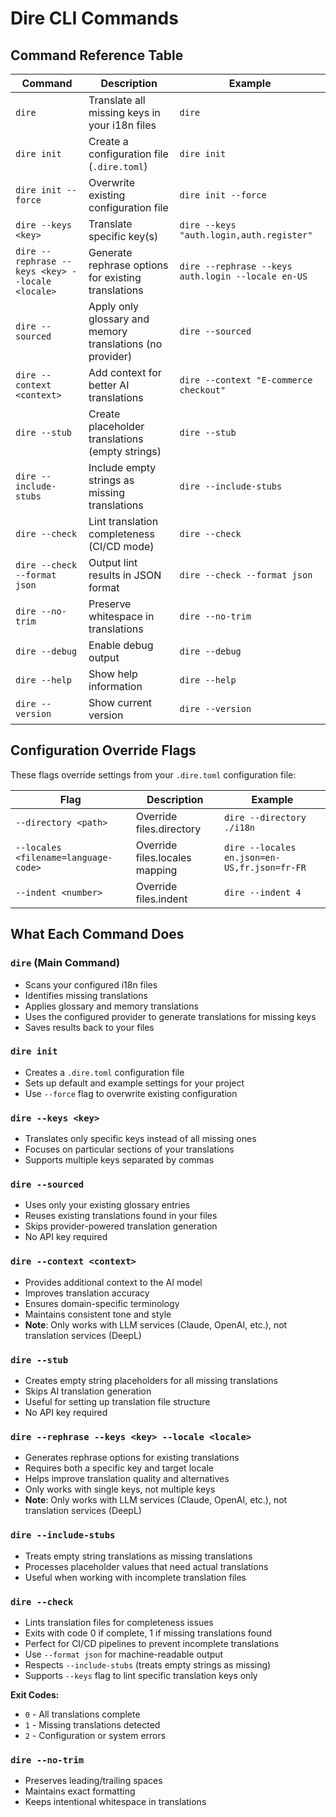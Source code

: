 # Dire CLI Commands

## Command Reference Table

| Command                                          | Description                                               | Example                                            |
| ------------------------------------------------ | --------------------------------------------------------- | -------------------------------------------------- |
| `dire`                                           | Translate all missing keys in your i18n files             | `dire`                                             |
| `dire init`                                      | Create a configuration file (`.dire.toml`)                | `dire init`                                        |
| `dire init --force`                              | Overwrite existing configuration file                     | `dire init --force`                                |
| `dire --keys <key>`                              | Translate specific key(s)                                 | `dire --keys "auth.login,auth.register"`           |
| `dire --rephrase --keys <key> --locale <locale>` | Generate rephrase options for existing translations       | `dire --rephrase --keys auth.login --locale en-US` |
| `dire --sourced`                                 | Apply only glossary and memory translations (no provider) | `dire --sourced`                                   |
| `dire --context <context>`                       | Add context for better AI translations                    | `dire --context "E-commerce checkout"`             |
| `dire --stub`                                    | Create placeholder translations (empty strings)           | `dire --stub`                                      |
| `dire --include-stubs`                           | Include empty strings as missing translations             | `dire --include-stubs`                             |
| `dire --check`                                   | Lint translation completeness (CI/CD mode)                | `dire --check`                                     |
| `dire --check --format json`                     | Output lint results in JSON format                        | `dire --check --format json`                       |
| `dire --no-trim`                                 | Preserve whitespace in translations                       | `dire --no-trim`                                   |
| `dire --debug`                                   | Enable debug output                                       | `dire --debug`                                     |
| `dire --help`                                    | Show help information                                     | `dire --help`                                      |
| `dire --version`                                 | Show current version                                      | `dire --version`                                   |

## Configuration Override Flags

These flags override settings from your `.dire.toml` configuration file:

| Flag                                 | Description                    | Example                                      |
| ------------------------------------ | ------------------------------ | -------------------------------------------- |
| `--directory <path>`                 | Override files.directory       | `dire --directory ./i18n`                    |
| `--locales <filename=language-code>` | Override files.locales mapping | `dire --locales en.json=en-US,fr.json=fr-FR` |
| `--indent <number>`                  | Override files.indent          | `dire --indent 4`                            |

## What Each Command Does

### `dire` (Main Command)

- Scans your configured i18n files
- Identifies missing translations
- Applies glossary and memory translations
- Uses the configured provider to generate translations for missing keys
- Saves results back to your files

### `dire init`

- Creates a `.dire.toml` configuration file
- Sets up default and example settings for your project
- Use `--force` flag to overwrite existing configuration

### `dire --keys <key>`

- Translates only specific keys instead of all missing ones
- Focuses on particular sections of your translations
- Supports multiple keys separated by commas

### `dire --sourced`

- Uses only your existing glossary entries
- Reuses existing translations found in your files
- Skips provider-powered translation generation
- No API key required

### `dire --context <context>`

- Provides additional context to the AI model
- Improves translation accuracy
- Ensures domain-specific terminology
- Maintains consistent tone and style
- **Note**: Only works with LLM services (Claude, OpenAI, etc.), not translation services (DeepL)

### `dire --stub`

- Creates empty string placeholders for all missing translations
- Skips AI translation generation
- Useful for setting up translation file structure
- No API key required

### `dire --rephrase --keys <key> --locale <locale>`

- Generates rephrase options for existing translations
- Requires both a specific key and target locale
- Helps improve translation quality and alternatives
- Only works with single keys, not multiple keys
- **Note**: Only works with LLM services (Claude, OpenAI, etc.), not translation services (DeepL)

### `dire --include-stubs`

- Treats empty string translations as missing translations
- Processes placeholder values that need actual translations
- Useful when working with incomplete translation files

### `dire --check`

- Lints translation files for completeness issues
- Exits with code 0 if complete, 1 if missing translations found
- Perfect for CI/CD pipelines to prevent incomplete translations
- Use `--format json` for machine-readable output
- Respects `--include-stubs` (treats empty strings as missing)
- Supports `--keys` flag to lint specific translation keys only

**Exit Codes:**

- `0` - All translations complete
- `1` - Missing translations detected
- `2` - Configuration or system errors

### `dire --no-trim`

- Preserves leading/trailing spaces
- Maintains exact formatting
- Keeps intentional whitespace in translations
